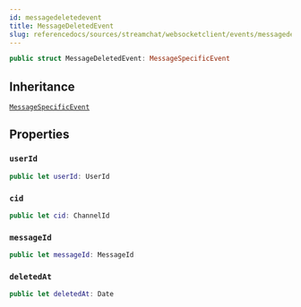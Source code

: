 ```yaml
---
id: messagedeletedevent 
title: MessageDeletedEvent
slug: referencedocs/sources/streamchat/websocketclient/events/messagedeletedevent
---
```


``` swift
public struct MessageDeletedEvent: MessageSpecificEvent 
```

## Inheritance

[`MessageSpecificEvent`](MessageSpecificEvent)

## Properties

### `userId`

``` swift
public let userId: UserId
```

### `cid`

``` swift
public let cid: ChannelId
```

### `messageId`

``` swift
public let messageId: MessageId
```

### `deletedAt`

``` swift
public let deletedAt: Date
```
